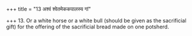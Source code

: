 +++
title = "13 अश्वं श्वेतमेककपालस्य गां"

+++
13. Or a white horse or a white bull (should be given as the sacrificial gift) for the offering of the sacrificial bread made on one potsherd.  


[^1]: Cf. SB II.6.3.9.  
